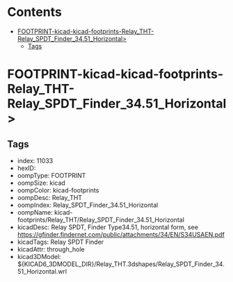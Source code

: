 



Contents
========

* [FOOTPRINT-kicad-kicad-footprints-Relay_THT-Relay_SPDT_Finder_34.51_Horizontal>](#footprint-kicad-kicad-footprints-relay_tht-relay_spdt_finder_3451_horizontal)
	* [Tags](#tags)

# FOOTPRINT-kicad-kicad-footprints-Relay_THT-Relay_SPDT_Finder_34.51_Horizontal>

## Tags

- index: 11033
- hexID: 
- oompType: FOOTPRINT
- oompSize: kicad
- oompColor: kicad-footprints
- oompDesc: Relay_THT
- oompIndex: Relay_SPDT_Finder_34.51_Horizontal
- oompName: kicad-footprints/Relay_THT/Relay_SPDT_Finder_34.51_Horizontal
- kicadDesc: Relay SPDT, Finder Type34.51, horizontal form, see https://gfinder.findernet.com/public/attachments/34/EN/S34USAEN.pdf
- kicadTags: Relay SPDT Finder
- kicadAttr: through_hole
- kicad3DModel: ${KICAD6_3DMODEL_DIR}/Relay_THT.3dshapes/Relay_SPDT_Finder_34.51_Horizontal.wrl
